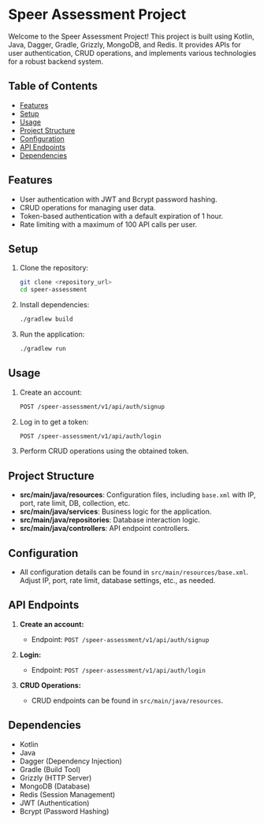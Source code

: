 # Speer Assessment Project

Welcome to the Speer Assessment Project! This project is built using Kotlin, Java, Dagger, Gradle, Grizzly, MongoDB, and Redis. It provides APIs for user authentication, CRUD operations, and implements various technologies for a robust backend system.

## Table of Contents

- [Features](#features)
- [Setup](#setup)
- [Usage](#usage)
- [Project Structure](#project-structure)
- [Configuration](#configuration)
- [API Endpoints](#api-endpoints)
- [Dependencies](#dependencies)

## Features

- User authentication with JWT and Bcrypt password hashing.
- CRUD operations for managing user data.
- Token-based authentication with a default expiration of 1 hour.
- Rate limiting with a maximum of 100 API calls per user.

## Setup

1. Clone the repository:

    ```bash
    git clone <repository_url>
    cd speer-assessment
    ```

2. Install dependencies:

    ```bash
    ./gradlew build
    ```

3. Run the application:

    ```bash
    ./gradlew run
    ```

## Usage

1. Create an account:

    ```bash
    POST /speer-assessment/v1/api/auth/signup
    ```

2. Log in to get a token:

    ```bash
    POST /speer-assessment/v1/api/auth/login
    ```

3. Perform CRUD operations using the obtained token.

## Project Structure

- **src/main/java/resources**: Configuration files, including `base.xml` with IP, port, rate limit, DB, collection, etc.
- **src/main/java/services**: Business logic for the application.
- **src/main/java/repositories**: Database interaction logic.
- **src/main/java/controllers**: API endpoint controllers.

## Configuration

- All configuration details can be found in `src/main/resources/base.xml`. Adjust IP, port, rate limit, database settings, etc., as needed.

## API Endpoints

1. **Create an account:**
    - Endpoint: `POST /speer-assessment/v1/api/auth/signup`

2. **Login:**
    - Endpoint: `POST /speer-assessment/v1/api/auth/login`

3. **CRUD Operations:**
    - CRUD endpoints can be found in `src/main/java/resources`.

## Dependencies

- Kotlin
- Java
- Dagger (Dependency Injection)
- Gradle (Build Tool)
- Grizzly (HTTP Server)
- MongoDB (Database)
- Redis (Session Management)
- JWT (Authentication)
- Bcrypt (Password Hashing)

